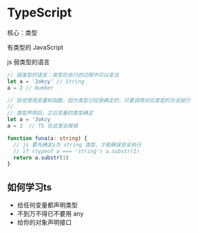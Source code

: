 # TypeScript

核心：类型

有类型的 JavaScript

js 弱类型的语言

```js
// 弱类型的语言：类型在执行的过程中可以变法
let a = 'Jokcy' // String
a = 2 // Number
```

```ts
// 自信使用变量和函数，因为类型已经是确定的，只要调用对应类型的方法就行
//
// 类型声明后，之后变量的类型确定
let a = 'Jokcy
a = 2  // TS 在这里会报错

function funa(a: string) {
  // js 要先确定a为 string 类型，才能确保安全执行
  // if (typeof a === 'string') a.substr(1)
  return a.substr(1)
}

```

## 如何学习ts

* 给任何变量都声明类型
* 不到万不得已不要用 any
* 给你的对象声明接口
